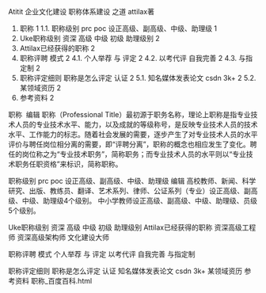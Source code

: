 Atitit 企业文化建设   职称体系建设 之道 attilax著

1. 职称	1
1.1. 职称级别  prc  poc 设正高级、副高级、中级、助理级	1
2. Uke职称级别 资深  高级 中级  初级 助理级别	2
3. Attilax已经获得的职称	2
4. 职称评聘 模式	2
4.1. 个人举荐 与 评定	2
4.2. 以考代评 自我完善	2
4.3. 与指定制	2
5. 职称评定细则 职称是怎么评定 认证	2
5.1. 知名媒体发表论文 csdn 3k+	2
5.2. 某领域资历	2
6. 参考资料	2


职称
 编辑
职称（Professional Title）最初源于职务名称，理论上职称是指专业技术人员的专业技术水平、能力，以及成就的等级称号，是反映专业技术人员的技术水平、工作能力的标志。随着社会发展的需要，逐步产生了对专业技术人员的水平评价与聘任岗位相分离的需要，即“评聘分离”，职称的概念也相应发生了变化。聘任的岗位称之为“专业技术职务”，简称职务；而专业技术人员的水平则以“专业技术职务任职资格”来标识，简称职称。


职称级别  prc  poc 设正高级、副高级、中级、助理级
编辑
高校教师、新闻、科学研究、出版、教练员、翻译、艺术系列、律师、公证系列（专业）设正高级、副高级、中级、助理级4个级别。
中小学教师设正高级、副高级、中级、助理级、员级5个级别。

Uke职称级别 资深  高级 中级  初级 助理级别 
Attilax已经获得的职称
资深高级工程师 资深高级架构师 文化建设大师

 职称评聘 模式
个人举荐 与 评定
以考代评 自我完善
 与指定制

职称评定细则 职称是怎么评定 认证
知名媒体发表论文 csdn 3k+
某领域资历
参考资料
职称_百度百科.html
